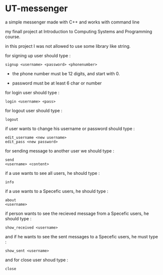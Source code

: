 # UT-messenger
 a simple messenger made with C++ and works with command line
 
 my finall project at Introduction to Computing Systems and Programming course.
 
 in this project I was not allowed to use some library like string.
 
 for signing up user should type :
 
 <pre><code>signup &lt;username&gt; &lt;password&gt; &lt;phonenumber&gt;
</code></pre>

 
 * the phone number must be 12 digits, and start with 0.
 
 * password must be at least 6 char or number
 
 
 for login user should type : 
 
 <pre><code>login &lt;username&gt; &lt;pass&gt;</code></pre>
 
 
 for logout user should type :  <pre><code>logout</code></pre>
 
 if user wants to change his username or password should type : 
 <pre><code>edit_username &lt;new username&gt;
edit_pass &lt;new password&gt;
</code></pre>
 
 for sending message to another user we should type : <pre><code>send &lt;username&gt; &lt;content&gt; </code></pre>
 
 
 if a use wants to see all users, he should type : <pre><code>info</code></pre>
 
 
 if a use wants to a Specefic users, he should type : <pre><code>about &lt;username&gt;   </code></pre>
 
 
 if person wants to see the recieved message from a Specefic users, he should type : <pre><code>show_received &lt;username&gt;</code></pre>
 
 and if he wants to see the sent messages to a Specefic users, he must type :<pre><code>show_sent &lt;username&gt; </code></pre>
 
 and for close user shoud type : <pre><code>close</code></pre>
 
 
 
 
 
 
 

